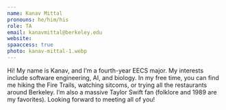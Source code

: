 ```yaml
---
name: Kanav Mittal
pronouns: he/him/his
role: TA
email: kanavmittal@berkeley.edu
website: 
spaaccess: true
photo: kanav-mittal-1.webp
---
```


Hi! My name is Kanav, and I’m a fourth-year EECS major. My interests include software engineering, AI, and biology. In my free time, you can find me hiking the Fire Trails, watching sitcoms, or trying all the restaurants around Berkeley. I’m also a massive Taylor Swift fan (folklore and 1989 are my favorites). Looking forward to meeting all of you!